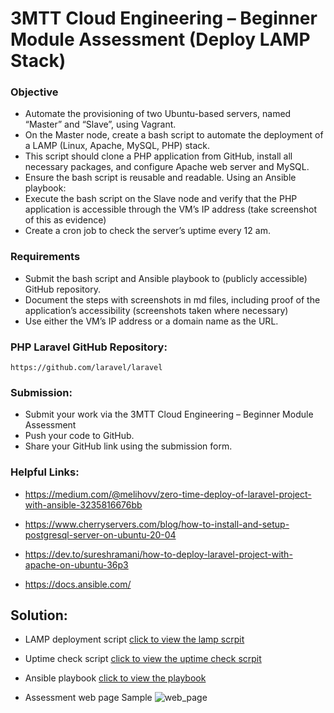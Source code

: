 # 3MTT Cloud Engineering – Beginner Module Assessment (Deploy LAMP Stack)

### Objective
* Automate the provisioning of two Ubuntu-based servers, named “Master” and “Slave”, using Vagrant.
* On the Master node, create a bash script to automate the deployment of a LAMP (Linux, Apache, MySQL, PHP) stack.
* This script should clone a PHP application from GitHub, install all necessary packages, and configure Apache web server and MySQL. 
* Ensure the bash script is reusable and readable.
Using an Ansible playbook:
* Execute the bash script on the Slave node and verify that the PHP application is accessible through the VM’s IP address (take screenshot of this as evidence)
* Create a cron job to check the server’s uptime every 12 am.

### Requirements
* Submit the bash script and Ansible playbook to (publicly accessible) GitHub repository.
* Document the steps with screenshots in md files, including proof of the application’s accessibility (screenshots taken where necessary)
* Use either the VM’s IP address or a domain name as the URL.

### PHP Laravel GitHub Repository:
``` https://github.com/laravel/laravel ```

### Submission:
* Submit your work via the 3MTT Cloud Engineering – Beginner Module Assessment
* Push your code to GitHub.
* Share your GitHub link using the submission form.

### Helpful Links:
* https://medium.com/@melihovv/zero-time-deploy-of-laravel-project-with-ansible-3235816676bb

* https://www.cherryservers.com/blog/how-to-install-and-setup-postgresql-server-on-ubuntu-20-04

* https://dev.to/sureshramani/how-to-deploy-laravel-project-with-apache-on-ubuntu-36p3

* https://docs.ansible.com/

## Solution:
* LAMP deployment script
[click to view the lamp scrpit](/beginner-mod-assessment/lamp.sh)

* Uptime check script
[click to view the uptime check scrpit](/beginner-mod-assessment/uptime_check.sh)

* Ansible playbook
[click to view the playbook](/beginner-mod-assessment/playbk.yaml)

* Assessment web page Sample
![web_page](images/browser_view.png)

